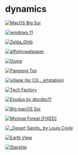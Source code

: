 # dynamics

<a href="MacOS Big Sur.heic"><img alt="MacOS Big Sur" src="MacOS Big Sur.heic"></a>

<a href="windows 11.heic"><img alt="windows 11" src="windows 11.heic"></a>

<a href="Zelda_Ghib.heic"><img alt="Zelda_Ghib" src="Zelda_Ghib.heic"></a>

<a href="affinitywallpaper.heic"><img alt="affinitywallpaper" src="affinitywallpaper.heic"></a>

<a href="Dome.heic"><img alt="Dome" src="Dome.heic"></a>

<a href="Pangong Tso.heic"><img alt="Pangong Tso" src="Pangong Tso.heic"></a>

<a href="village (lsr CG _ artstation).heic"><img alt="village (lsr CG _ artstation)" src="village (lsr CG _ artstation).heic"></a>

<a href="Tech Factory.heic"><img alt="Tech Factory" src="Tech Factory.heic"></a>

<a href="Exodus by dpcdpc11.heic"><img alt="Exodus by dpcdpc11" src="Exodus by dpcdpc11.heic"></a>

<a href="Big macOS Sur.heic"><img alt="Big macOS Sur" src="Big macOS Sur.heic"></a>

<a href="Minimal Forest [FIXED].heic"><img alt="Minimal Forest [FIXED]" src="Minimal Forest [FIXED].heic"></a>

<a href="_Desert Sands_ by Louis Coyle.heic"><img alt="_Desert Sands_ by Louis Coyle" src="_Desert Sands_ by Louis Coyle.heic"></a>

<a href="Earth View.heic"><img alt="Earth View" src="Earth View.heic"></a>

<a href="Starship.heic"><img alt="Starship" src="Starship.heic"></a>

